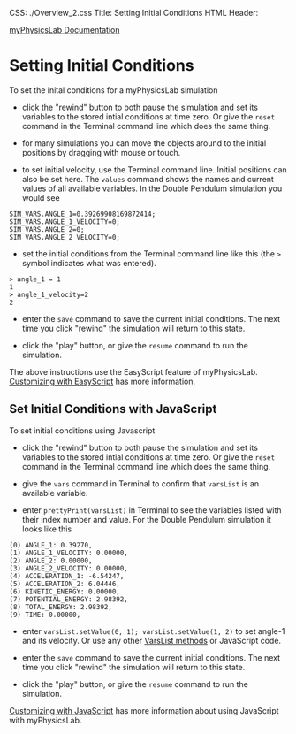 CSS: ./Overview_2.css
Title: Setting Initial Conditions
HTML Header: <meta name="viewport" content="width=device-width, initial-scale=1">

[myPhysicsLab Documentation](index.html)

# Setting Initial Conditions

To set the inital conditions for a myPhysicsLab simulation

+ click the "rewind" button to both pause the simulation and set its variables
    to the stored intial conditions at time zero. Or give the `reset` command in the
    Terminal command line which does the same thing.

+ for many simulations you can move the objects around to the initial positions by
    dragging with mouse or touch.

+ to set initial velocity, use the Terminal command line.
    Initial positions can also be set here. The `values` command shows the names and
    current values of all available variables. In the Double Pendulum simulation you
    would see
```
SIM_VARS.ANGLE_1=0.39269908169872414;
SIM_VARS.ANGLE_1_VELOCITY=0;
SIM_VARS.ANGLE_2=0;
SIM_VARS.ANGLE_2_VELOCITY=0;
```

+ set the initial conditions from the Terminal command line like this
    (the `>` symbol indicates what was entered).
```
> angle_1 = 1
1
> angle_1_velocity=2
2
```

+ enter the `save` command to save the current initial conditions. The next time
    you click "rewind" the simulation will return to this state.

+ click the "play" button, or give the `resume` command to run the simulation.

The above instructions use the EasyScript feature of myPhysicsLab.
[Customizing with EasyScript](Customizing.html#customizingwitheasyscript)
has more information.

## Set Initial Conditions with JavaScript

To set initial conditions using Javascript

+ click the "rewind" button to both pause the simulation and set its variables
    to the stored intial conditions at time zero. Or give the `reset` command in the
    Terminal command line which does the same thing.

+ give the `vars` command in Terminal to confirm that `varsList` is an available
    variable.

+ enter `prettyPrint(varsList)` in Terminal to see the variables listed
    with their index number and value. For the Double Pendulum simulation it looks like
    this
```
(0) ANGLE_1: 0.39270,
(1) ANGLE_1_VELOCITY: 0.00000,
(2) ANGLE_2: 0.00000,
(3) ANGLE_2_VELOCITY: 0.00000,
(4) ACCELERATION_1: -6.54247,
(5) ACCELERATION_2: 6.04446,
(6) KINETIC_ENERGY: 0.00000,
(7) POTENTIAL_ENERGY: 2.98392,
(8) TOTAL_ENERGY: 2.98392,
(9) TIME: 0.00000,
```

+ enter `varsList.setValue(0, 1); varsList.setValue(1, 2)` to set angle-1
    and its velocity.  Or use any other
    [VarsList methods](./classes/lab_model_VarsList.VarsList.html)
    or JavaScript code.

+ enter the `save` command to save the current initial conditions. The next time
    you click "rewind" the simulation will return to this state.

+ click the "play" button, or give the `resume` command to run the simulation.

[Customizing with JavaScript](Customizing.html#customizingwithjavascript) has more
information about using JavaScript with myPhysicsLab.

&nbsp;

&nbsp;


